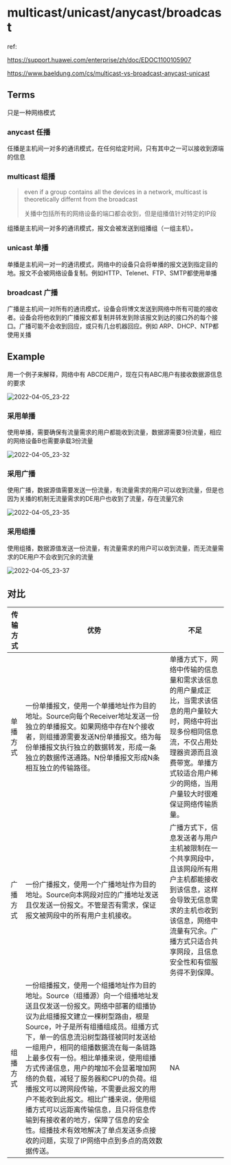 # multicast/unicast/anycast/broadcast

ref:

https://support.huawei.com/enterprise/zh/doc/EDOC1100105907

https://www.baeldung.com/cs/multicast-vs-broadcast-anycast-unicast

## Terms

只是一种网络模式

### anycast 任播

任播是主机间一对多的通讯模式，在任何给定时间，只有其中之一可以接收到源端的信息

### multicast 组播

> even if a group contains all the devices in a network, multicast is theoretically differnt from the broadcast
>
> 关播中包括所有的网络设备的端口都会收到，但是组播值针对特定的IP段

组播是主机间一对多的通讯模式，报文会被发送到组播组（一组主机）。

### unicast 单播

单播是主机间一对一的通讯模式，网络中的设备只会将单播的报文送到指定目的地。报文不会被网络设备复制。例如HTTP、Telenet、FTP、SMTP都使用单播

### broadcast 广播

广播是主机间一对所有的通讯模式，设备会将博文发送到网络中所有可能的接收者。设备会将他收到的广播报文都复制并转发到除该报文到达的接口外的每个接口。广播可能不会收到回应，或只有几台机器回应。例如 ARP、DHCP、NTP都使用关播



## Example

用一个例子来解释，网络中有 ABCDE用户，现在只有ABC用户有接收数据源信息的要求

![2022-04-05_23-22](https://cdn.jsdelivr.net/gh/dhay3/image-repo@master/20220405/2022-04-05_23-22.3ouphz49mla0.webp)

### 采用单播

使用单播，需要确保有流量需求的用户都能收到流量，数据源需要3份流量，相应的网络设备B也需要承载3份流量

![2022-04-05_23-32](https://cdn.jsdelivr.net/gh/dhay3/image-repo@master/20220405/2022-04-05_23-32.1jnrbb0sky74.webp)

### 采用广播

使用广播，数据源值需要发送一份流量，有流量需求的用户可以收到流量，但是也因为关播的机制无流量需求的DE用户也收到了流量，存在流量冗余

![2022-04-05_23-35](https://cdn.jsdelivr.net/gh/dhay3/image-repo@master/20220405/2022-04-05_23-35.55k7hqy9a040.webp)

### 采用组播

使用组播，数据源值发送一份流量，有流量需求的用户可以收到流量，而无流量需求的DE用户不会收到冗余的流量

![2022-04-05_23-37](https://cdn.jsdelivr.net/gh/dhay3/image-repo@master/20220405/2022-04-05_23-37.p09tbrqfjz4.webp)

## 对比

| 传输方式 | 优势                                                         | 不足                                                         |
| -------- | ------------------------------------------------------------ | ------------------------------------------------------------ |
| 单播方式 | 一份单播报文，使用一个单播地址作为目的地址。Source向每个Receiver地址发送一份独立的单播报文。如果网络中存在N个接收者，则组播源需要发送N份单播报文。络为每份单播报文执行独立的数据转发，形成一条独立的数据传送通路。N份单播报文形成N条相互独立的传输路径。 | 单播方式下，网络中传输的信息量和需求该信息的用户量成正比，当需求该信息的用户量较大时，网络中将出现多份相同信息流，不仅占用处理器资源而且浪费带宽。单播方式较适合用户稀少的网络，当用户量较大时很难保证网络传输质量。 |
| 广播方式 | 一份广播报文，使用一个广播地址作为目的地址。Source向本网段对应的广播地址发送且仅发送一份报文。不管是否有需求，保证报文被网段中的所有用户主机接收。 | 广播方式下，信息发送者与用户主机被限制在一个共享网段中，且该网段所有用户主机都能接收到该信息，这样会导致无信息需求的主机也收到该信息，网络中流量有冗余。广播方式只适合共享网段，且信息安全性和有偿服务得不到保障。 |
| 组播方式 | 一份组播报文，使用一个组播地址作为目的地址。Source（组播源）向一个组播地址发送且仅发送一份报文。网络中部署的组播协议为此组播报文建立一棵树型路由，根是Source，叶子是所有组播组成员。组播方式下，单一的信息流沿树型路径被同时发送给一组用户，相同的组播数据流在每一条链路上最多仅有一份。相比单播来说，使用组播方式传递信息，用户的增加不会显著增加网络的负载，减轻了服务器和CPU的负荷。组播报文可以跨网段传输，不需要此报文的用户不能收到此报文。相比广播来说，使用组播方式可以远距离传输信息，且只将信息传输到有接收者的地方，保障了信息的安全性。组播技术有效地解决了单点发送多点接收的问题，实现了IP网络中点到多点的高效数据传送。 | NA                                                           |